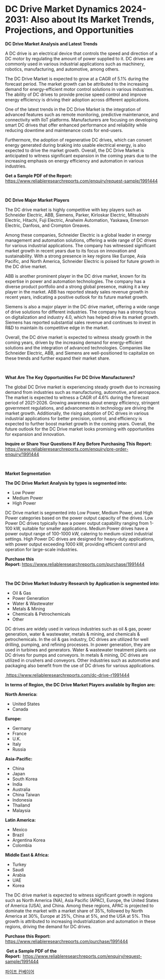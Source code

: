 <p><h1>DC Drive Market Dynamics 2024-2031: Also about Its Market Trends, Projections, and Opportunities</h1></p><p><strong>DC Drive Market Analysis and Latest Trends</strong></p>
<p><p>A DC drive is an electrical device that controls the speed and direction of a DC motor by regulating the amount of power supplied to it. DC drives are commonly used in various industrial applications such as machinery, robotics, manufacturing, and automotive, among others.</p><p>The DC Drive Market is expected to grow at a CAGR of 5.1% during the forecast period. The market growth can be attributed to the increasing demand for energy-efficient motor control solutions in various industries. The ability of DC drives to provide precise speed control and improve energy efficiency is driving their adoption across different applications.</p><p>One of the latest trends in the DC Drive Market is the integration of advanced features such as remote monitoring, predictive maintenance, and connectivity with IIoT platforms. Manufacturers are focusing on developing smart DC drives that offer enhanced performance and reliability while reducing downtime and maintenance costs for end-users.</p><p>Furthermore, the adoption of regenerative DC drives, which can convert energy generated during braking into usable electrical energy, is also expected to drive the market growth. Overall, the DC Drive Market is anticipated to witness significant expansion in the coming years due to the increasing emphasis on energy efficiency and automation in various industries.</p></p>
<p><strong>Get a Sample PDF of the Report:&nbsp;</strong> <a href="https://www.reliableresearchreports.com/enquiry/request-sample/1991444">https://www.reliableresearchreports.com/enquiry/request-sample/1991444</a></p>
<p>&nbsp;</p>
<p><strong>DC Drive Major Market Players</strong></p>
<p><p>The DC drive market is highly competitive with key players such as Schneider Electric, ABB, Siemens, Parker, Kirloskar Electric, Mitsubishi Electric, Hitachi, Fuji Electric, Anaheim Automation, Yaskawa, Emerson Electric, Danfoss, and Crompton Greaves.</p><p>Among these companies, Schneider Electric is a global leader in energy management and automation solutions, offering a wide range of DC drives for various industrial applications. The company has witnessed significant market growth in recent years due to its focus on innovation and sustainability. With a strong presence in key regions like Europe, Asia Pacific, and North America, Schneider Electric is poised for future growth in the DC drive market.</p><p>ABB is another prominent player in the DC drive market, known for its expertise in power and automation technologies. The company has a diverse product portfolio and a strong global presence, making it a key player in the market. ABB has reported steady sales revenue growth in recent years, indicating a positive outlook for its future market growth.</p><p>Siemens is also a major player in the DC drive market, offering a wide range of drive solutions for different industries. The company has a strong focus on digitalization and industry 4.0, which has helped drive its market growth. Siemens has reported substantial sales revenue and continues to invest in R&D to maintain its competitive edge in the market.</p><p>Overall, the DC drive market is expected to witness steady growth in the coming years, driven by the increasing demand for energy-efficient solutions and the integration of advanced technologies. Companies like Schneider Electric, ABB, and Siemens are well-positioned to capitalize on these trends and further expand their market share.</p></p>
<p>&nbsp;</p>
<p><strong>What Are The Key Opportunities For DC Drive Manufacturers?</strong></p>
<p><p>The global DC Drive market is experiencing steady growth due to increasing demand from industries such as manufacturing, automotive, and aerospace. The market is expected to witness a CAGR of 4.6% during the forecast period of 2021-2026. Growing awareness about energy efficiency, stringent government regulations, and advancements in technology are driving the market growth. Additionally, the rising adoption of DC drives in various industrial applications for better precision, control, and efficiency is expected to further boost market growth in the coming years. Overall, the future outlook for the DC Drive market looks promising with opportunities for expansion and innovation.</p></p>
<p><strong>Inquire or Share Your Questions If Any Before Purchasing This Report:</strong> <a href="https://www.reliableresearchreports.com/enquiry/pre-order-enquiry/1991444">https://www.reliableresearchreports.com/enquiry/pre-order-enquiry/1991444</a></p>
<p>&nbsp;</p>
<p><strong>Market Segmentation</strong></p>
<p><strong>The DC Drive Market Analysis by types is segmented into:</strong></p>
<p><ul><li>Low Power</li><li>Medium Power</li><li>High Power</li></ul></p>
<p><p>DC Drive market is segmented into Low Power, Medium Power, and High Power categories based on the power output capacity of the drives. Low Power DC drives typically have a power output capability ranging from 1-100 kW, suitable for smaller applications. Medium Power drives have a power output range of 100-1000 kW, catering to medium-sized industrial settings. High Power DC drives are designed for heavy-duty applications, with power output exceeding 1000 kW, providing efficient control and operation for large-scale industries.</p></p>
<p><strong>Purchase this Report:&nbsp;</strong><a href="https://www.reliableresearchreports.com/purchase/1991444">https://www.reliableresearchreports.com/purchase/1991444</a></p>
<p>&nbsp;</p>
<p><strong>The DC Drive Market Industry Research by Application is segmented into:</strong></p>
<p><ul><li>Oil & Gas</li><li>Power Generation</li><li>Water & Wastewater</li><li>Metals & Mining</li><li>Chemicals & Petrochemicals</li><li>Other</li></ul></p>
<p><p>DC drives are widely used in various industries such as oil & gas, power generation, water & wastewater, metals & mining, and chemicals & petrochemicals. In the oil & gas industry, DC drives are utilized for well drilling, pumping, and refining processes. In power generation, they are used in turbines and generators. Water & wastewater treatment plants use DC drives for pumps and conveyors. In metals & mining, DC drives are utilized in crushers and conveyors. Other industries such as automotive and packaging also benefit from the use of DC drives for various applications.</p></p>
<p><a href="https://www.reliableresearchreports.com/dc-drive-r1991444">&nbsp;https://www.reliableresearchreports.com/dc-drive-r1991444</a></p>
<p><strong>In terms of Region, the DC Drive Market Players available by Region are:</strong></p>
<p>
    <p> <strong> North America: </strong>
        <ul>
            <li>United States</li>
            <li>Canada</li>
        </ul>
        </p> 
    <p> <strong> Europe: </strong>
        <ul>
            <li>Germany</li>
            <li>France</li>
            <li>U.K.</li>
            <li>Italy</li>
            <li>Russia</li>
        </ul>
        </p> 
    <p> <strong> Asia-Pacific: </strong>
        <ul>
            <li>China</li>
            <li>Japan</li>
            <li>South Korea</li>
            <li>India</li>
            <li>Australia</li>
            <li>China Taiwan</li>
            <li>Indonesia</li>
            <li>Thailand</li>
            <li>Malaysia</li>
        </ul>
        </p> 
    <p> <strong> Latin America: </strong>
        <ul>
            <li>Mexico</li>
            <li>Brazil</li>
            <li>Argentina Korea</li>
            <li>Colombia</li>
        </ul>
        </p> 
    <p> <strong> Middle East & Africa: </strong>
        <ul>
            <li>Turkey</li>
            <li>Saudi</li>
            <li>Arabia</li>
            <li>UAE</li>
            <li>Korea</li>
        </ul>
    </p>
    </p>
<p><p>The DC drive market is expected to witness significant growth in regions such as North America (NA), Asia Pacific (APAC), Europe, the United States of America (USA), and China. Among these regions, APAC is projected to dominate the market with a market share of 35%, followed by North America at 30%, Europe at 25%, China at 5%, and the USA at 5%. This growth is attributed to increasing industrialization and automation in these regions, driving the demand for DC drives.</p></p>
<p><strong>Purchase this Report: </strong><a href="https://www.reliableresearchreports.com/purchase/1991444">https://www.reliableresearchreports.com/purchase/1991444</a></p>
<p>&nbsp;<strong>Get a Sample PDF of the Report:&nbsp;&nbsp;</strong><a href="https://www.reliableresearchreports.com/enquiry/request-sample/1991444">https://www.reliableresearchreports.com/enquiry/request-sample/1991444</a></p>
<p><strong></strong></p>
<p><p><a href="https://github.com/sougarounis/Market-Research-Report-List-4/blob/main/9617763164113.md">파이프 컨베이어</a></p></p>